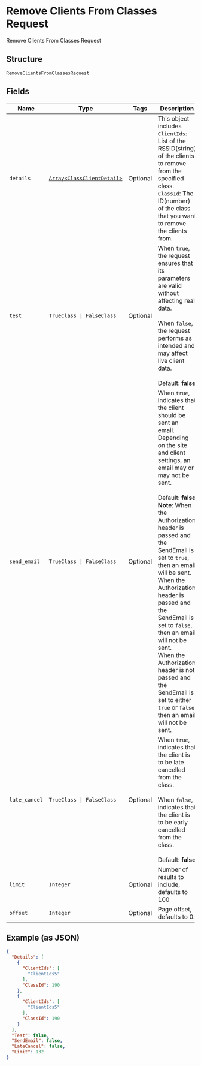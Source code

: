 
# Remove Clients From Classes Request

Remove Clients From Classes Request

## Structure

`RemoveClientsFromClassesRequest`

## Fields

| Name | Type | Tags | Description |
|  --- | --- | --- | --- |
| `details` | [`Array<ClassClientDetail>`](../../doc/models/class-client-detail.md) | Optional | This object includes<br>`ClientIds`: List of the RSSID(string) of the clients to remove from the specified class.<br>`ClassId`: The ID(number) of the class that you want to remove the clients from. |
| `test` | `TrueClass \| FalseClass` | Optional | When `true`, the request ensures that its parameters are valid without affecting real data.<br /><br>When `false`, the request performs as intended and may affect live client data.<br /><br>Default: **false** |
| `send_email` | `TrueClass \| FalseClass` | Optional | When `true`, indicates that the client should be sent an email. Depending on the site and client settings, an email may or may not be sent.<br /><br>Default: **false**<br>**Note**: When the Authorization header is passed and the SendEmail is set to `true`, then an email will be sent.<br>When the Authorization header is passed and the SendEmail is set to `false`, then an email will not be sent.<br>When the Authorization header is not passed and the SendEmail is set to either `true` or `false`, then an email will not be sent. |
| `late_cancel` | `TrueClass \| FalseClass` | Optional | When `true`, indicates that the client is to be late cancelled from the class.<br /><br>When `false`, indicates that the client is to be early cancelled from the class.<br /><br>Default: **false** |
| `limit` | `Integer` | Optional | Number of results to include, defaults to 100 |
| `offset` | `Integer` | Optional | Page offset, defaults to 0. |

## Example (as JSON)

```json
{
  "Details": [
    {
      "ClientIds": [
        "ClientIds5"
      ],
      "ClassId": 190
    },
    {
      "ClientIds": [
        "ClientIds5"
      ],
      "ClassId": 190
    }
  ],
  "Test": false,
  "SendEmail": false,
  "LateCancel": false,
  "Limit": 132
}
```

